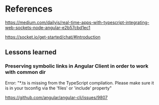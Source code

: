 # References

https://medium.com/dailyjs/real-time-apps-with-typescript-integrating-web-sockets-node-angular-e2b57cbd1ec1

https://socket.io/get-started/chat/#Introduction

## Lessons learned

### Preserving symbolic links in Angular Client in order to work with common dir

Error: "*.ts is missing from the TypeScript compilation. Please make sure it is in your tsconfig via the 'files' or 'include' property"

https://github.com/angular/angular-cli/issues/9807